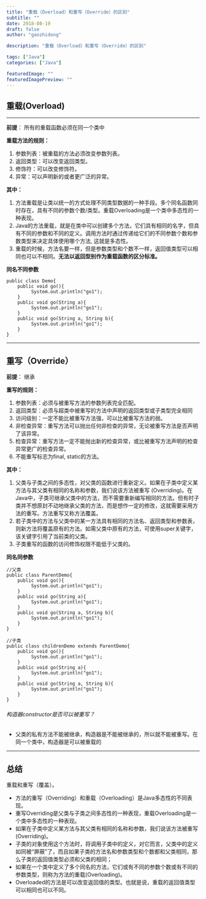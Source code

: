 ```yaml
---
title: "重载（Overload）和重写（Override）的区别"
subtitle: ""
date: 2018-08-19
draft: false
author: "gaozhidong"

description: "重载（Overload）和重写（Override）的区别"

tags: ["Java"]
categories: ["Java"]

featuredImage: ""
featuredImagePreview: ""
---
```


<!--more-->
## 重载(Overload)

------

**前提**： 所有的重载函数必须在同一个类中

**重载方法的规则：**

1. 参数列表：被重载的方法必须改变参数列表。
2. 返回类型：可以改变返回类型。
3. 修饰符：可以改变修饰符。
4. 异常：可以声明新的或者更广泛的异常。

**其中：**

1. 方法重载是让类以统一的方式处理不同类型数据的一种手段。多个同名函数同时存在，具有不同的参数个数/类型。重载Overloading是一个类中多态性的一种表现。
2. Java的方法重载，就是在类中可以创建多个方法，它们具有相同的名字，但具有不同的参数和不同的定义。调用方法时通过传递给它们的不同参数个数和参数类型来决定具体使用哪个方法, 这就是多态性。
3. 重载的时候，方法名要一样，但是参数类型和个数不一样，返回值类型可以相同也可以不相同。**无法以返回型别作为重载函数的区分标准。**

**同名不同参数**

```
public class Demo{
    public void go(){
         System.out.println("go1");
    }
    public void go(String a){
         System.out.println("go1");
    }
    public void go(String a, String b){
         System.out.println("go1");
    }
}
```



------

## 重写（Override）

**前提**： 继承

**重写的规则：**

1. 参数列表：必须与被重写方法的参数列表完全匹配。
2. 返回类型：必须与超类中被重写的方法中声明的返回类型或子类型完全相同
3. 访问级别：一定不能比被重写方法强，可以比被重写方法的弱。
4. 非检查异常：重写方法可以抛出任何非检查的异常，无论被重写方法是否声明了该异常。
5. 检查异常：重写方法一定不能抛出新的检查异常，或比被重写方法声明的检查异常更广的检查异常。
6. 不能重写标志为final, static的方法。

**其中：**

1. 父类与子类之间的多态性，对父类的函数进行重新定义。如果在子类中定义某方法与其父类有相同的名称和参数，我们说该方法被重写 (Overriding)。在Java中，子类可继承父类中的方法，而不需要重新编写相同的方法。但有时子类并不想原封不动地继承父类的方法，而是想作一定的修改，这就需要采用方法的重写。方法重写又称方法覆盖。
2. 若子类中的方法与父类中的某一方法具有相同的方法名、返回类型和参数表，则新方法将覆盖原有的方法。如需父类中原有的方法，可使用super关键字，该关键字引用了当前类的父类。
3. 子类重写的函数的访问修饰权限不能低于父类的。

**同名同参数**

```
//父类
public class ParentDemo{
    public void go(){
         System.out.println("go1");
    }
    public void go(String a){
         System.out.println("go1");
    }
    public void go(String a, String b){
         System.out.println("go1");
    }	
}

//子类
public class childrenDemo extends ParentDemo{
    public void go(){
         System.out.println("go1");
    }
    public void go(String a){
         System.out.println("go1");
    }
    public void go(String a, String b){
         System.out.println("go1");
    }
}
```

###### 构造器constructor是否可以被重写？

- 父类的私有方法不能被继承，构造器是不能被继承的，所以就不能被重写。在同一个类中，构造器是可以被重载的

------

## 总结

重载和重写（覆盖）。

- 方法的重写（Overriding）和重载（Overloading）是Java多态性的不同表现。
- 重写Overriding是父类与子类之间多态性的一种表现，重载Overloading是一个类中多态性的一种表现。
- 如果在子类中定义某方法与其父类有相同的名称和参数，我们说该方法被重写 (Overriding)。
- 子类的对象使用这个方法时，将调用子类中的定义，对它而言，父类中的定义如同被“屏蔽”了，而且如果子类的方法名和参数类型和个数都和父类相同，那么子类的返回值类型必须和父类的相同；
- 如果在一个类中定义了多个同名的方法，它们或有不同的参数个数或有不同的参数类型，则称为方法的重载(Overloading)。
- Overloaded的方法是可以改变返回值的类型。也就是说，重载的返回值类型可以相同也可以不同。

